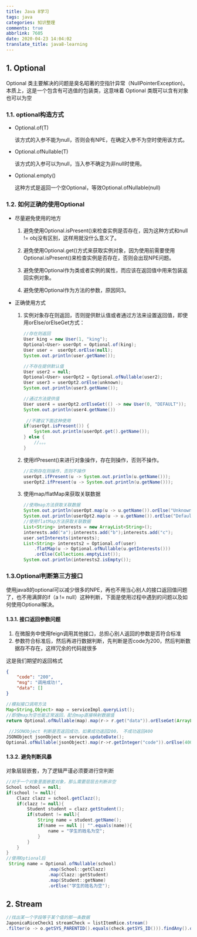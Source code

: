 ```yaml
---
title: Java 8学习
tags: java
categories: 知识整理
comments: true
abbrlink: 7605
date: 2020-04-23 14:04:02
translate_title: java8-learning
---
```


## 1. Optional
Optional 类主要解决的问题是臭名昭著的空指针异常（NullPointerException)。
本质上，这是一个包含有可选值的包装类，这意味着 Optional 类既可以含有对象也可以为空
### 1.1. optional构造方式

- Optional.of(T)

    该方式的入参不能为null，否则会有NPE，在确定入参不为空时使用该方式。

- Optional.ofNullable(T)

    该方式的入参可以为null，当入参不确定为非null时使用。

- Optional.empty()

    这种方式是返回一个空Optional，等效Optional.ofNullable(null)

### 1.2. 如何正确的使用Optional

- 尽量避免使用的地方

    1. 避免使用Optional.isPresent()来检查实例是否存在，因为这种方式和null != obj没有区别，这样用就没什么意义了。

    2. 避免使用Optional.get()方式来获取实例对象，因为使用前需要使用Optional.isPresent()来检查实例是否存在，否则会出现NPE问题。

    3. 避免使用Optional作为类或者实例的属性，而应该在返回值中用来包装返回实例对象。

    4. 避免使用Optional作为方法的参数，原因同3。

- 正确使用方式

    1. 实例对象存在则返回，否则提供默认值或者通过方法来设置返回值，即使用orElse/orElseGet方式：

        ```java
        //存在则返回
        User king = new User(1, "king");
        Optional<User> userOpt = Optional.of(king);
        User user =  userOpt.orElse(null);
        System.out.println(user.getName());
        
        //不存在提供默认值
        User user2 = null;
        Optional<User> userOpt2 = Optional.ofNullable(user2);
        User user3 = userOpt2.orElse(unknown);
        System.out.println(user3.getName());
        
        //通过方法提供值
        User user4 = userOpt2.orElseGet(() -> new User(0, "DEFAULT")); 
        System.out.println(user4.getName())
            
         //不建议下面这种使用
        if(userOpt.isPresent()) {
            System.out.println(userOpt.get().getName());
        } else {
            //。。。
        }
        ```

    2. 使用ifPresent()来进行对象操作，存在则操作，否则不操作。

        ```java
        //实例存在则操作，否则不操作
        userOpt.ifPresent(u -> System.out.println(u.getName()));
        userOpt2.ifPresent(u -> System.out.println(u.getName()));
        ```

    3. 使用map/flatMap来获取关联数据

        ```java
        //使用map方法获取关联数据
        System.out.println(userOpt.map(u -> u.getName()).orElse("Unknown"));
        System.out.println(userOpt2.map(u -> u.getName()).orElse("Default"));
        //使用flatMap方法获取关联数据
        List<String> interests = new ArrayList<String>();
        interests.add("a");interests.add("b");interests.add("c");
        user.setInterests(interests);
        List<String> interests2 = Optional.of(user)
            .flatMap(u -> Optional.ofNullable(u.getInterests()))
            .orElse(Collections.emptyList());
        System.out.println(interests2.isEmpty());
        ```

        

### 1.3.Optional判断第三方接口

使用java8的optional可以减少很多的NPE，再也不用当心别人的接口返回值问题了，也不用满屏的if（a != null）这种判断，下面是使用过程中遇到的问题以及如何使用Optional解决。

#### 1.3.1. 接口返回参数问题

1. 在微服务中使用feign调用其他接口，总担心别人返回的参数是否符合标准
2. 参数符合标准后，然后再进行数据判断，先判断是否code为200，然后判断数据存不存在，这样冗余的代码就很多

这是我们期望的返回格式

```json
{
	"code": "200",
	"msg": "调用成功!",
	"data": []
}
```

```java
//模拟接口调用方法
Map<String,Object> map = serviceImpl.queryList();
//即使map为空也能正常返回，配合map直接映射数据值
return Optional.ofNullable(map).map(r-> r.get("data")).orElseGet(ArrayList:: new)
    
 //JSONObject 判断是否返回成功，如果成功返回200， 不成功返回400   
JSONObject jsonObject = service.updateDate();
Optional.ofNullable(jsonObject).map(r->r.getInteger("code")).orElse(400)
```

#### 1.3.2. 避免判断风暴

对象层层嵌套，为了逻辑严谨必须要进行空判断

```java
//对于一个对象里面嵌套对象，那么需要层层去判断非空
School school = null;
if(school != null){
    Clazz clazz = school.getClazz();
    if(clazz != null){
        Student student = clazz.getStudent();
        if(student != null){
            String name = student.getName();
            if(name == null || "".equals(name)){
                name = "学生的姓名为空";
            }
        }
    }
}
//使用Optional后
 String name = Optional.ofNullable(school)
                .map(School::getClazz)
                .map(Clazz::getStudent)
                .map(Student::getName)
                .orElse("学生的姓名为空");
```

## 2. Stream

```java
//找出某一个字段等于某个值的那一条数据
JaponicaRiceCheck1 streamCheck = listItemRice.stream()
.filter(o -> o.getSYS_PARENTID().equals(check.getSYS_ID())).findAny().orElse(null);
```

